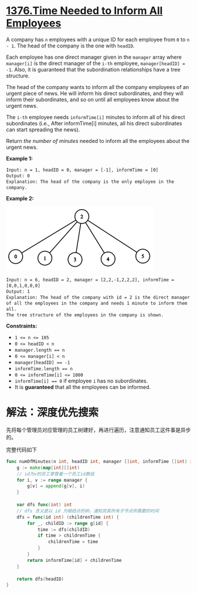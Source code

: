 # [1376.Time Needed to Inform All Employees](https://leetcode.cn/problems/time-needed-to-inform-all-employees)

A company has `n` employees with a unique ID for each employee from `0` to `n - 1`. The head of the company is the one with `headID`.

Each employee has one direct manager given in the `manager` array where `manager[i]` is the direct manager of the `i-th` employee, `manager[headID] = -1`. Also, it is guaranteed that the subordination relationships have a tree structure.

The head of the company wants to inform all the company employees of an urgent piece of news. He will inform his direct subordinates, and they will inform their subordinates, and so on until all employees know about the urgent news.

The `i-th` employee needs `informTime[i]` minutes to inform all of his direct subordinates (i.e., After informTime[i] minutes, all his direct subordinates can start spreading the news).

Return *the number of minutes* needed to inform all the employees about the urgent news.

 

**Example 1:**

```
Input: n = 1, headID = 0, manager = [-1], informTime = [0]
Output: 0
Explanation: The head of the company is the only employee in the company.
```

**Example 2:**

![img](./assets/graph.png)

```
Input: n = 6, headID = 2, manager = [2,2,-1,2,2,2], informTime = [0,0,1,0,0,0]
Output: 1
Explanation: The head of the company with id = 2 is the direct manager of all the employees in the company and needs 1 minute to inform them all.
The tree structure of the employees in the company is shown.
```

 

**Constraints:**

- `1 <= n <= 105`
- `0 <= headID < n`
- `manager.length == n`
- `0 <= manager[i] < n`
- `manager[headID] == -1`
- `informTime.length == n`
- `0 <= informTime[i] <= 1000`
- `informTime[i] == 0` if employee `i` has no subordinates.
- It is **guaranteed** that all the employees can be informed.



# 解法：深度优先搜索

先将每个管理员对应管理的员工树建好，再进行遍历，注意通知员工这件事是异步的。

完整代码如下

```go
func numOfMinutes(n int, headID int, manager []int, informTime []int) int {
	g := make(map[int][]int)
	// id为v的员工掌管着一个员工id数组
	for i, v := range manager {
		g[v] = append(g[v], i)
	}

	var dfs func(int) int
	// dfs 含义是以 id 为根结点的树，通知完其所有子节点所需要的时间
	dfs = func(id int) (childrenTime int) {
		for _, childID := range g[id] {
			time := dfs(childID)
			if time > childrenTime {
				childrenTime = time
			}
		}
		return informTime[id] + childrenTime
	}

	return dfs(headID)
}
```

